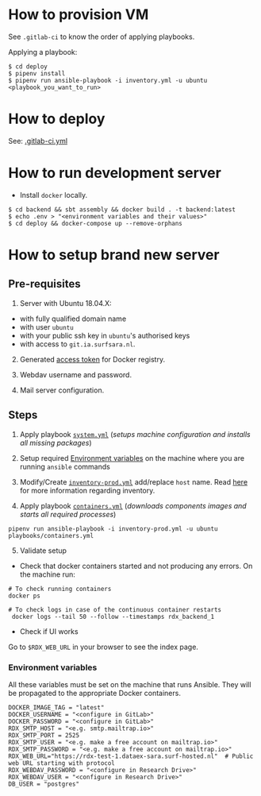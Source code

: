 # How to provision VM

See `.gitlab-ci` to know the order of applying playbooks.

Applying a playbook:

```
$ cd deploy
$ pipenv install
$ pipenv run ansible-playbook -i inventory.yml -u ubuntu <playbook_you_want_to_run>
```

# How to deploy

See: [.gitlab-ci.yml](../.gitlab-ci.yml)

# How to run development server

- Install `docker` locally.

```
$ cd backend && sbt assembly && docker build . -t backend:latest
$ echo .env > "<environment variables and their values>"
$ cd deploy && docker-compose up --remove-orphans
```

# How to setup brand new server

## Pre-requisites

1. Server with Ubuntu 18.04.X:

- with fully qualified domain name
- with user `ubuntu`
- with your public ssh key in `ubuntu`'s authorised keys
- with access to `git.ia.surfsara.nl`.

2. Generated [access token](https://git.ia.surfsara.nl/SOIL/RDX/-/settings/access_tokens) for Docker registry.

3. Webdav username and password.

4. Mail server configuration.

## Steps

1. Apply playbook [`system.yml`](playbooks/system.yml) (_setups machine configuration and installs all missing packages_)

2. Setup required [Environment variables](#environment_variables) on the machine where you are running `ansible` commands
3. Modify/Create [`inventory-prod.yml`](inventory-prod.yml) add/replace `host` name. Read [here](https://docs.ansible.com/ansible/latest/user_guide/intro_inventory.html#how-to-build-your-inventory) for more information regarding inventory.

4. Apply playbook [`containers.yml`](playbooks/containers) (_downloads components images and starts all required processes_)

```
pipenv run ansible-playbook -i inventory-prod.yml -u ubuntu playbooks/containers.yml

```

5. Validate setup

- Check that docker containers started and not producing any errors. On the machine run:

```
# To check running containers
docker ps

# To check logs in case of the continuous container restarts
 docker logs --tail 50 --follow --timestamps rdx_backend_1

```

- Check if UI works

Go to `$RDX_WEB_URL` in your browser to see the index page.

### Environment variables

All these variables must be set on the machine that runs Ansible. They will be propagated to the appropriate Docker containers.

```
DOCKER_IMAGE_TAG = "latest"
DOCKER_USERNAME = "<configure in GitLab>"
DOCKER_PASSWORD = "<configure in GitLab>"
RDX_SMTP_HOST = "<e.g. smtp.mailtrap.io>"
RDX_SMTP_PORT = 2525
RDX_SMTP_USER = "<e.g. make a free account on mailtrap.io>"
RDX_SMTP_PASSWORD = "<e.g. make a free account on mailtrap.io>"
RDX_WEB_URL="https://rdx-test-1.dataex-sara.surf-hosted.nl"  # Public web URL starting with protocol
RDX_WEBDAV_PASSWORD = "<configure in Research Drive>"
RDX_WEBDAV_USER = "<configure in Research Drive>"
DB_USER = "postgres"
```
